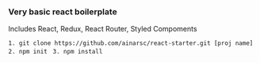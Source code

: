 ### Very basic react boilerplate

Includes React, Redux, React Router, Styled Compoments

`1. git clone https://github.com/ainarsc/react-starter.git [proj name]`
`2. npm init `
`3. npm install`


